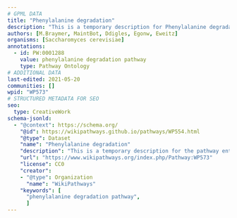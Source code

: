 ```yaml
---
# GPML DATA
title: "Phenylalanine degradation"
description: "This is a temporary description for Phenylalanine degradation"
authors: [M.Braymer, MaintBot, Ddigles, Egonw, Eweitz]
organisms: [Saccharomyces cerevisiae]
annotations:
  - id: PW:0001288
    value: phenylalanine degradation pathway
    type: Pathway Ontology
# ADDITIONAL DATA
last-edited: 2021-05-20
communities: []
wpid: "WP573"
# STRUCTURED METADATA FOR SEO
seo:
  type: CreativeWork
schema-jsonld:
  - "@context": https://schema.org/
    "@id": https://wikipathways.github.io/pathways/WP554.html
    "@type": Dataset
    "name": "Phenylalanine degradation"
    "description": "This is a temporary description for the pathway entitled: Phenylalanine degradation"
    "url": "https://www.wikipathways.org/index.php/Pathway:WP573"
    "license": CC0
    "creator":
    - "@type": Organization
      "name": "WikiPathways"
    "keywords": [
      "phenylalanine degradation pathway",
      ]
---
```

